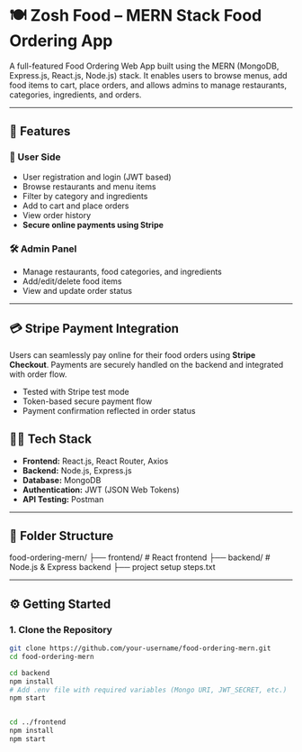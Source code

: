 # 🍽️ Zosh Food – MERN Stack Food Ordering App

A full-featured Food Ordering Web App built using the MERN (MongoDB, Express.js, React.js, Node.js) stack. It enables users to browse menus, add food items to cart, place orders, and allows admins to manage restaurants, categories, ingredients, and orders.

---

## 🚀 Features

### 👥 User Side
- User registration and login (JWT based)
- Browse restaurants and menu items
- Filter by category and ingredients
- Add to cart and place orders
- View order history
- **Secure online payments using Stripe**

### 🛠️ Admin Panel
- Manage restaurants, food categories, and ingredients
- Add/edit/delete food items
- View and update order status

---

## 💳 Stripe Payment Integration

Users can seamlessly pay online for their food orders using **Stripe Checkout**. Payments are securely handled on the backend and integrated with order flow.

- Tested with Stripe test mode
- Token-based secure payment flow
- Payment confirmation reflected in order status

## 🧑‍💻 Tech Stack

- **Frontend:** React.js, React Router, Axios
- **Backend:** Node.js, Express.js
- **Database:** MongoDB
- **Authentication:** JWT (JSON Web Tokens)
- **API Testing:** Postman 

---

## 📂 Folder Structure

food-ordering-mern/
├── frontend/ # React frontend
├── backend/ # Node.js & Express backend
├── project setup steps.txt






---

## ⚙️ Getting Started

### 1. Clone the Repository

```bash
git clone https://github.com/your-username/food-ordering-mern.git
cd food-ordering-mern

cd backend
npm install
# Add .env file with required variables (Mongo URI, JWT_SECRET, etc.)
npm start


cd ../frontend
npm install
npm start
